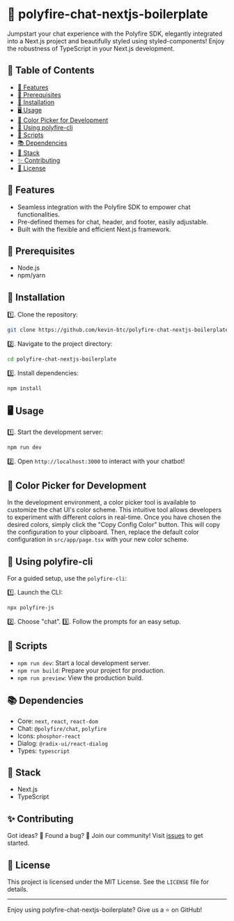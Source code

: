 # 🤖 polyfire-chat-nextjs-boilerplate

Jumpstart your chat experience with the Polyfire SDK, elegantly integrated into a Next.js project and beautifully styled using styled-components! Enjoy the robustness of TypeScript in your Next.js development.

## 📌 Table of Contents

- [🌟 Features](#-features)
- [🔧 Prerequisites](#-prerequisites)
- [🚀 Installation](#-installation)
- [🖥 Usage](#-usage)
- [🎨 Color Picker for Development](#-color-picker-for-development)
- [💬 Using polyfire-cli](#-using-polyfire-cli)
- [🔑 Scripts](#-scripts)
- [📚 Dependencies](#-dependencies)
- [🥞 Stack](#-stack)
- [✨ Contributing](#-contributing)
- [📜 License](#-license)

## 🌟 Features

- Seamless integration with the Polyfire SDK to empower chat functionalities.
- Pre-defined themes for chat, header, and footer, easily adjustable.
- Built with the flexible and efficient Next.js framework.

## 🔧 Prerequisites

- Node.js
- npm/yarn

## 🚀 Installation

1️⃣. Clone the repository:

```bash
git clone https://github.com/kevin-btc/polyfire-chat-nextjs-boilerplate.git
```

2️⃣. Navigate to the project directory:

```bash
cd polyfire-chat-nextjs-boilerplate
```

3️⃣. Install dependencies:

```bash
npm install
```

## 🖥 Usage

1️⃣. Start the development server:

```bash
npm run dev
```

2️⃣. Open `http://localhost:3000` to interact with your chatbot!

## 🎨 Color Picker for Development

In the development environment, a color picker tool is available to customize the chat UI's color scheme. This intuitive tool allows developers to experiment with different colors in real-time. Once you have chosen the desired colors, simply click the "Copy Config Color" button. This will copy the configuration to your clipboard. Then, replace the default color configuration in `src/app/page.tsx` with your new color scheme.

## 💬 Using polyfire-cli

For a guided setup, use the `polyfire-cli`:

1️⃣. Launch the CLI:

```bash
npx polyfire-js
```

2️⃣. Choose "chat".
3️⃣. Follow the prompts for an easy setup.

## 🔑 Scripts

- `npm run dev`: Start a local development server.
- `npm run build`: Prepare your project for production.
- `npm run preview`: View the production build.

## 📚 Dependencies

- Core: `next`, `react`, `react-dom`
- Chat: `@polyfire/chat`, `polyfire`
- Icons: `phosphor-react`
- Dialog: `@radix-ui/react-dialog`
- Types: `typescript`

## 🥞 Stack

- Next.js
- TypeScript

## ✨ Contributing

Got ideas? 🤔 Found a bug? 🐞 Join our community! Visit [issues](https://github.com/polyfire-ai/polyfire-chat-nextjs-boilerplate/issues) to get started.

## 📜 License

This project is licensed under the MIT License. See the `LICENSE` file for details.

---

Enjoy using polyfire-chat-nextjs-boilerplate? Give us a ⭐ on GitHub!
